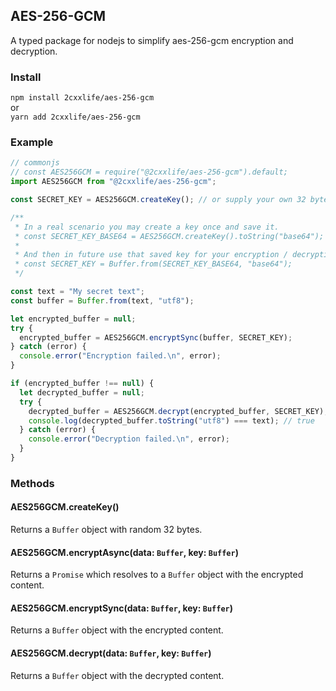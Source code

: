 ## AES-256-GCM

A typed package for nodejs to simplify aes-256-gcm encryption and decryption.

### Install

`npm install 2cxxlife/aes-256-gcm`  
or  
`yarn add 2cxxlife/aes-256-gcm`

### Example

```ts
// commonjs
// const AES256GCM = require("@2cxxlife/aes-256-gcm").default;
import AES256GCM from "@2cxxlife/aes-256-gcm";

const SECRET_KEY = AES256GCM.createKey(); // or supply your own 32 byte key buffer

/**
 * In a real scenario you may create a key once and save it.
 * const SECRET_KEY_BASE64 = AES256GCM.createKey().toString("base64");
 *
 * And then in future use that saved key for your encryption / decryption tasks.
 * const SECRET_KEY = Buffer.from(SECRET_KEY_BASE64, "base64");
 */

const text = "My secret text";
const buffer = Buffer.from(text, "utf8");

let encrypted_buffer = null;
try {
  encrypted_buffer = AES256GCM.encryptSync(buffer, SECRET_KEY);
} catch (error) {
  console.error("Encryption failed.\n", error);
}

if (encrypted_buffer !== null) {
  let decrypted_buffer = null;
  try {
    decrypted_buffer = AES256GCM.decrypt(encrypted_buffer, SECRET_KEY);
    console.log(decrypted_buffer.toString("utf8") === text); // true
  } catch (error) {
    console.error("Decryption failed.\n", error);
  }
}
```

### Methods

#### AES256GCM.createKey()

Returns a `Buffer` object with random 32 bytes.

#### AES256GCM.encryptAsync(data: `Buffer`, key: `Buffer`)

Returns a `Promise` which resolves to a `Buffer` object with the encrypted content.

#### AES256GCM.encryptSync(data: `Buffer`, key: `Buffer`)

Returns a `Buffer` object with the encrypted content.

#### AES256GCM.decrypt(data: `Buffer`, key: `Buffer`)

Returns a `Buffer` object with the decrypted content.
